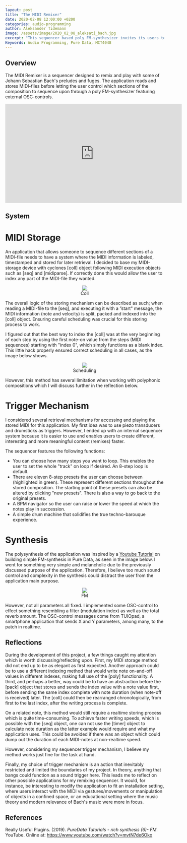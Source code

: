 ```yaml
---
layout: post
title: "The MIDI Remixer"
date: 2020-02-08 12:00:00 +0200
categories: audio-programming
author: Aleksander Tidemann
image: /assets/image/2020_02_08_aleksati_bach.jpg
excerpt: "This sequencer based poly FM-synthesizer invites its users to remix and play with some of Johann Sebastian Bach's most famous preludes and fuges."
Keywords: Audio Programming, Pure Data, MCT4048
---
```


## Overview
The MIDI Remixer is a sequencer designed to remix and play with some of Johann Sebastian Bach's preludes and fuges. The application reads and stores MIDI-files before letting the user control which sections of the composition to sequence upon through a poly FM-synthesizer featuring external OSC-controls.

<iframe width="560" height="315" src="https://www.youtube.com/embed/p8KCVo8fYVU" frameborder="0" allow="accelerometer; autoplay; encrypted-media; gyroscope; picture-in-picture" allowfullscreen></iframe>

## System
# MIDI Storage

An application that allows someone to sequence different sections of a MIDI-file needs to have a system where the MIDI information is labeled, timestamped and stored for later retrieval. I decided to base my MIDI-storage device with cyclones [coll] object following MIDI execution objects such as [seq] and [midiparse]. If correctly done this would allow the user to index any part of the MIDI-file they wanted.

<figure align="middle">
   <img src="https://drive.google.com/uc?export=view&amp;id=1DY0B8BAmGymgEor3b6eTQ5xJymex2vDP" width="auto" height="auto" />
   <figcaption align="middle">Coll</figcaption>
</figure>

The overall logic of the storing mechanism can be described as such; when reading a MIDI-file to the [seq], and executing it with a ”start" message, the MIDI information (note and velocity) is split, packed and indexed into the [coll] object. Ensuring careful scheduling was crucial for this storing process to work.

I figured out that the best way to index the [coll] was at the very beginning of each step by using the first note-on value from the steps (MIDI sequences) starting with "index 0", which simply functions as a blank index. This little hack properly ensured correct scheduling in all cases, as the image below shows.

<figure align="middle">
   <img src="https://drive.google.com/uc?export=view&amp;id=1XImLnvBKaJWNfbhH6YC_-t3jCgvat5Yo" width="auto" height="auto" />
   <figcaption align="middle">Scheduling</figcaption>
</figure>

However, this method has several limitation when working with polyphonic compositions which I will discuss further in the reflection below.

# Trigger Mechanism

I considered several retrieval mechanisms for accessing and playing the stored MIDI for this application. My first idea was to use piezo transducers and drumsticks as triggers. However, I ended up with an internal sequencer system because it is easier to use and enables users to create different, interesting and more meaningful content (remixes) faster.

The sequencer features the following functions:

* You can choose how many steps you want to loop. This enables the user to set the whole "track" on loop if desired. An 8-step loop is default.
* There are eleven 8-step presets the user can choose between (highlighted in green). These represent different sections throughout the stored composition. The starting point of these presets can also be altered by clicking "new presets". There is also a way to go back to the original presets.
* A BPM navigator so the user can raise or lower the speed at which the notes play in succession.
* A simple drum machine that solidifies the true techno-barouque experience.

# Synthesis

The polysynthesis of the application was inspired by a [Youtube Tutorial](https://www.youtube.com/watch?v=mvtN7de6Oko) on building simple FM-synthesis in Pure Data, as seen in the image below. I went for something very simple and melancholic due to the previously discussed purpose of the application. Therefore, I believe too much sound control and complexity in the synthesis could distract the user from the application main purpose.

<figure align="middle">
   <img src="https://drive.google.com/uc?export=view&amp;id=1_kCl5EBGmioHCc8DXBVhqIJNDoupxCEq" width="auto" height="auto" />
   <figcaption align="middle">FM</figcaption>
</figure>

However, not all parameters all fixed. I implemented some OSC-control to effect something resembling a filter (modulation index) as well as the total reverb amount. The OSC-control messages come from TUIOpad, a smartphone application that sends X and Y parameters, among many, to the patch in realtime.

## Reflections

During the development of this project, a few things caught my attention which is worth discussing/reflecting upon. First, my MIDI storage method did not end up to be as elegant as first expected. Another approach could be to use a different indexing method that would write note on-and-off values in different indexes, making full use of the [poly] functionality. A third, and perhaps a better, way could be to have an abstraction before the [pack] object that stores and sends the index value with a note value first, before sending the same index complete with note duration (when note-off is received) later. The [coll] could then be rearranged chronologically, from first to the last index, after the writing process is complete.

On a related note, this method would still require a realtime storing process which is quite time-consuming. To achieve faster writing speeds, which is possible with the [seq] object, one can not use the [timer] object to calculate note duration as the latter example would require and what my application uses. This could be avoided if there was an object which could dump out the duration of each MIDI-notes at non-realtime speed.

However, considering my sequencer trigger mechanism, I believe my method works just fine for the task at hand.

Finally, my choice of trigger mechanism is an action that inevitably restricted and limited the boundaries of my project. In theory, anything that bangs could function as a sound trigger here. This leads me to reflect on other possible applications for my remixing sequencer. It would, for instance, be interesting to modify the application to fit an installation setting, where users interact with the MIDI via gestures/movements or manipulation of objects in a confined space, or an educational setting where the music theory and modern relevance of Bach's music were more in focus.

## References

Really Useful Plugins. (2019). *PureData Tutorials - rich synthesis (6)- FM.* YouTube. Online at: https://www.youtube.com/watch?v=mvtN7de6Oko
